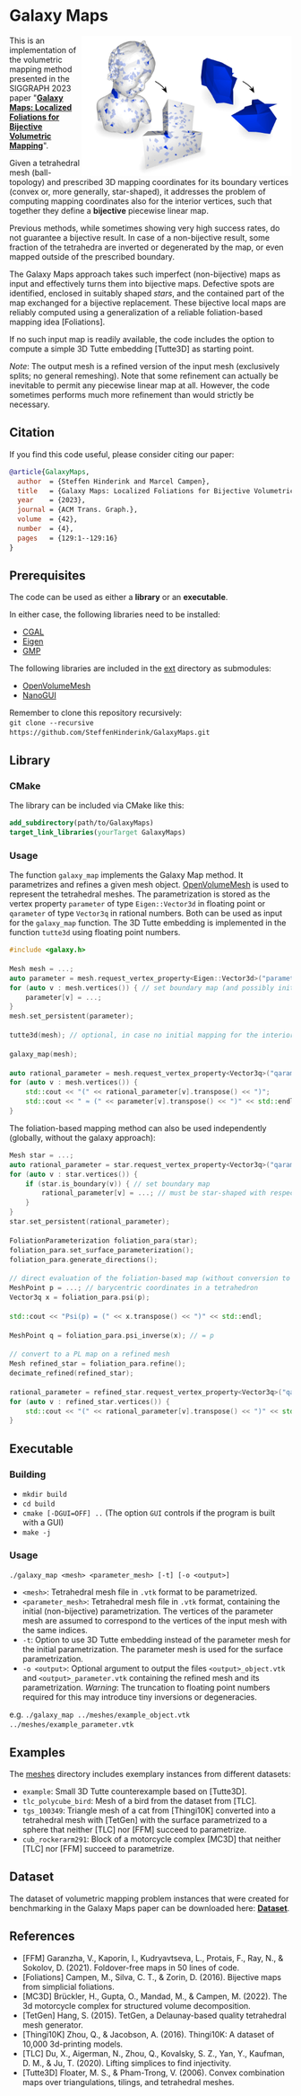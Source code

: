 # Galaxy Maps

<img src=galaxy-maps-image.jpg width=375 align=right>

This is an implementation of the volumetric mapping method presented in the SIGGRAPH 2023 paper
"[**Galaxy Maps: Localized Foliations for Bijective Volumetric Mapping**](http://graphics.cs.uos.de/papers/galaxy-maps-preprint.pdf)".

Given a tetrahedral mesh (ball-topology) and prescribed 3D mapping coordinates for its boundary vertices (convex or, more generally, star-shaped),
it addresses the problem of computing mapping coordinates also for the interior vertices,
such that together they define a **bijective** piecewise linear map.

Previous methods, while sometimes showing very high success rates, do not guarantee a bijective result.
In case of a non-bijective result, some fraction of the tetrahedra are inverted or degenerated by the map,
or even mapped outside of the prescribed boundary.

The Galaxy Maps approach takes such imperfect (non-bijective) maps as input and effectively turns them into bijective maps.
Defective spots are identified, enclosed in suitably shaped *stars*, and the contained part of the map exchanged for a bijective replacement.
These bijective local maps are reliably computed using a generalization of a reliable foliation-based mapping idea [Foliations].

If no such input map is readily available, the code includes the option to compute a simple 3D Tutte embedding [Tutte3D] as starting point.

*Note*: The output mesh is a refined version of the input mesh (exclusively splits; no general remeshing).
Note that some refinement can actually be inevitable to permit any piecewise linear map at all.
However, the code sometimes performs much more refinement than would strictly be necessary.

## Citation

If you find this code useful, please consider citing our paper:

```bibtex
@article{GalaxyMaps,
  author  = {Steffen Hinderink and Marcel Campen},
  title   = {Galaxy Maps: Localized Foliations for Bijective Volumetric Mapping},
  year    = {2023},
  journal = {ACM Trans. Graph.},
  volume  = {42},
  number  = {4},
  pages   = {129:1--129:16}
}
```

## Prerequisites

The code can be used as either a **library** or an **executable**.

In either case, the following libraries need to be installed:

- [CGAL](https://www.cgal.org)
- [Eigen](https://eigen.tuxfamily.org)
- [GMP](https://gmplib.org)

The following libraries are included in the [ext](ext) directory as submodules:

- [OpenVolumeMesh](https://gitlab.vci.rwth-aachen.de:9000/OpenVolumeMesh/OpenVolumeMesh.git)
- [NanoGUI](https://github.com/mitsuba-renderer/nanogui.git)

Remember to clone this repository recursively:\
```git clone --recursive https://github.com/SteffenHinderink/GalaxyMaps.git```

## Library

### CMake

The library can be included via CMake like this:

```cmake
add_subdirectory(path/to/GalaxyMaps)
target_link_libraries(yourTarget GalaxyMaps)
```

### Usage

The function ```galaxy_map``` implements the Galaxy Map method.
It parametrizes and refines a given mesh object.
[OpenVolumeMesh](https://www.graphics.rwth-aachen.de/software/openvolumemesh/)
is used to represent the tetrahedral meshes.
The parametrization is stored as the vertex property ```parameter``` of type ```Eigen::Vector3d``` in floating point
or ```qarameter``` of type ```Vector3q``` in rational numbers.
Both can be used as input for the ```galaxy_map``` function.
The 3D Tutte embedding is implemented in the function ```tutte3d``` using floating point numbers.

```cpp
#include <galaxy.h>

Mesh mesh = ...;
auto parameter = mesh.request_vertex_property<Eigen::Vector3d>("parameter");
for (auto v : mesh.vertices()) { // set boundary map (and possibly initial imperfect interior map)
    parameter[v] = ...;
}
mesh.set_persistent(parameter);

tutte3d(mesh); // optional, in case no initial mapping for the interior was set

galaxy_map(mesh);

auto rational_parameter = mesh.request_vertex_property<Vector3q>("qarameter");
for (auto v : mesh.vertices()) {
    std::cout << "(" << rational_parameter[v].transpose() << ")";
    std::cout << " ≈ (" << parameter[v].transpose() << ")" << std::endl;
}
```

The foliation-based mapping method can also be used independently (globally, without the galaxy approach):

```cpp
Mesh star = ...;
auto rational_parameter = star.request_vertex_property<Vector3q>("qarameter");
for (auto v : star.vertices()) {
    if (star.is_boundary(v)) { // set boundary map
        rational_parameter[v] = ...; // must be star-shaped with respect to origin (0, 0, 0)
    }
}
star.set_persistent(rational_parameter);

FoliationParameterization foliation_para(star);
foliation_para.set_surface_parameterization();
foliation_para.generate_directions();

// direct evaluation of the foliation-based map (without conversion to an exlicit PL map)
MeshPoint p = ...; // barycentric coordinates in a tetrahedron
Vector3q x = foliation_para.psi(p);

std::cout << "Psi(p) = (" << x.transpose() << ")" << std::endl;

MeshPoint q = foliation_para.psi_inverse(x); // = p

// convert to a PL map on a refined mesh
Mesh refined_star = foliation_para.refine();
decimate_refined(refined_star);

rational_parameter = refined_star.request_vertex_property<Vector3q>("qarameter");
for (auto v : refined_star.vertices()) {
    std::cout << "(" << rational_parameter[v].transpose() << ")" << std::endl;
}
```

## Executable

### Building

- ```mkdir build```
- ```cd build```
- ```cmake [-DGUI=OFF] ..``` (The option ```GUI``` controls if the program is built with a GUI)
- ```make -j```

### Usage

```./galaxy_map <mesh> <parameter_mesh> [-t] [-o <output>]```

- ```<mesh>```:
Tetrahedral mesh file in ```.vtk``` format to be parametrized.
- ```<parameter_mesh>```:
Tetrahedral mesh file in ```.vtk``` format, containing the initial (non-bijective) parametrization.
The vertices of the parameter mesh are assumed to correspond to the vertices of the input mesh with the same indices.
- ```-t```:
Option to use 3D Tutte embedding instead of the parameter mesh for the initial parametrization.
The parameter mesh is used for the surface parametrization.
- ```-o <output>```:
Optional argument to output the files ```<output>_object.vtk``` and ```<output>_parameter.vtk``` containing the refined mesh and its parametrization.
*Warning*: The truncation to floating point numbers required for this may introduce tiny inversions or degeneracies.

e.g. ```./galaxy_map ../meshes/example_object.vtk ../meshes/example_parameter.vtk```

## Examples

The [meshes](meshes) directory includes exemplary instances from different datasets:
- ```example```:
Small 3D Tutte counterexample based on [Tutte3D].
- ```tlc_polycube_bird```:
Mesh of a bird from the dataset from [TLC].
- ```tgs_100349```:
Triangle mesh of a cat from [Thingi10K] converted into a tetrahedral mesh with [TetGen] with the surface parametrized to a sphere that neither [TLC] nor [FFM] succeed to parametrize.
- ```cub_rockerarm291```:
Block of a motorcycle complex [MC3D] that neither [TLC] nor [FFM] succeed to parametrize.

## Dataset

The dataset of volumetric mapping problem instances that were created for benchmarking in the Galaxy Maps paper can be downloaded here:
[**Dataset**](https://sync.academiccloud.de/index.php/s/5UGNBVnvo1ki5GZ/download).

## References

- [FFM] Garanzha, V., Kaporin, I., Kudryavtseva, L., Protais, F., Ray, N., & Sokolov, D. (2021). Foldover-free maps in 50 lines of code.
- [Foliations] Campen, M., Silva, C. T., & Zorin, D. (2016). Bijective maps from simplicial foliations.
- [MC3D] Brückler, H., Gupta, O., Mandad, M., & Campen, M. (2022). The 3d motorcycle complex for structured volume decomposition.
- [TetGen] Hang, S. (2015). TetGen, a Delaunay-based quality tetrahedral mesh generator.
- [Thingi10K] Zhou, Q., & Jacobson, A. (2016). Thingi10K: A dataset of 10,000 3d-printing models.
- [TLC] Du, X., Aigerman, N., Zhou, Q., Kovalsky, S. Z., Yan, Y., Kaufman, D. M., & Ju, T. (2020). Lifting simplices to find injectivity.
- [Tutte3D] Floater, M. S., & Pham-Trong, V. (2006). Convex combination maps over triangulations, tilings, and tetrahedral meshes.
